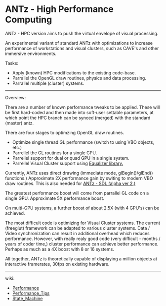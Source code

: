ANTz - High Performance Computing
====
ANTz - HPC version aims to push the virtual envelope of visual processing.

An experimental variant of standard ANTz with optimizations to increase performance of workstations and visual clusters, such as CAVE's and other immersive environments.

Tasks:
- Apply (known) HPC modifications to the existing code-base.
- Parrallel the OpenGL draw routines, physics and data processing.
- Parrallel multiple (cluster) systems.

---
Overview:

There are a number of known performance tweaks to be applied. These will be first hard-coded and then made into soft-user settable parameters, at which point the HPC branch can be synced (merged) with the standard (master) antz.

There are four stages to optimzing OpenGL draw routines.
- Optimize single thread GL performance (switch to using VBO objects, etc.)
- Parrellel the GL routines for a single GPU.
- Parrellel support for dual or quad GPU in a single system.
- Parrellel Visual Cluster support using [Equalizer library.](http://equalizergraphics.com)

Currently, ANTz uses direct drawing (immediate mode, glBegin()/glEnd() functions.) Approximate 2X performance gain by switing to modern VBO draw routines. This is also needed for [ANTz - SDL (alpha ver 2.)](../../tree/sdl/)

The greatest performance boost will come from parrallel GL code on a single GPU. Approximate 5X performance boost.

On multi-GPU systems, a further boost of about 2.5X (with 4 GPU's) can be achieved.

The most difficult code is optimizing for Visual Cluster systems. The current (freeglut) framework can be adapted to various cluster systems. Data / Video synchronization can result in additional overhead which reduces performance. However, with really realy good code (very difficult - months / years of coder time,) cluster performance can achieve better performance. Perhaps as much as a 4X boost with 8 or 16 systems.

All together, ANTz is theoretically capable of displaying a million objects at interactive framerates, 30fps on existing hardware.

---
wiki:

- [Performance](https://sf.net/p/openantz/wiki/Performance/)
- [Performance_Tips](https://sf.net/p/openantz/wiki/Performance_Tips/)
- [State_Machine](https://sf.net/p/openantz/wiki/State_Machine/)

